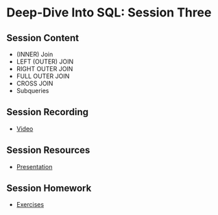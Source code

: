 # Deep-Dive Into SQL: Session Three

## Session Content

- (INNER) Join
- LEFT (OUTER) JOIN
- RIGHT OUTER JOIN
- FULL OUTER JOIN
- CROSS JOIN
- Subqueries

## Session Recording

- [Video](https://youtu.be/z_5HLg7cDMk)

## Session Resources

- [Presentation](https://github.com/warwickdatasciencesociety/deep-dive-into-sql/blob/main/session-three/session-three-presentation.pptx?raw=true)

## Session Homework

- [Exercises](https://github.com/warwickdatasciencesociety/deep-dive-into-sql/blob/main/session-three/session-three-exercises.sql?raw=true)
